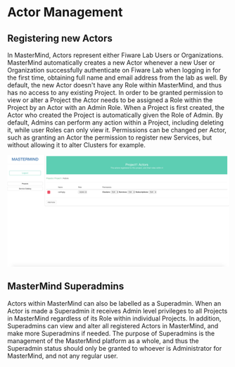 # Actor Management

## Registering new Actors

In MasterMind, Actors represent either Fiware Lab Users or Organizations.
MasterMind automatically creates a new Actor whenever a new User or Organization
successfully authenticate on Fiware Lab when logging in for the first time,
obtaining full name and email address from the lab as well. By default, the new
Actor doesn't have any Role within MasterMind, and thus has no access to any
existing Project. In order to be granted permission to view or alter a Project
the Actor needs to be assigned a Role within the Project by an Actor with an
Admin Role. When a Project is first created, the Actor who created the Project
is automatically given the Role of Admin. By default, Admins can perform any
action within a Project, including deleting it, while user Roles can only view
it. Permissions can be changed per Actor, such as granting an Actor the
permission to register new Services, but without allowing it to alter Clusters
for example.

![actors management page](../images/actors.png)

## MasterMind Superadmins

Actors within MasterMind can also be labelled as a Superadmin. When an Actor is
made a Superadmin it receives Admin level privileges to all Projects in
MasterMind regardless of its Role within individual Projects. In addition,
Superadmins can view and alter all registered Actors in MasterMind, and make
more Superadmins if needed. The purpose of Superadmins is the management of
the MasterMind platform as a whole, and thus the Superadmin status should only
be granted to whoever is Administrator for MasterMind, and not any regular user.
